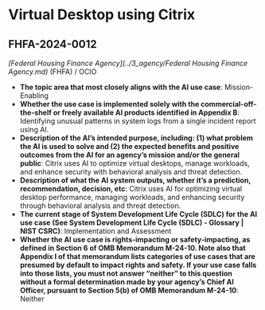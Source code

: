 # Virtual Desktop using Citrix
## FHFA-2024-0012
_[Federal Housing Finance Agency](../3_agency/Federal Housing Finance Agency.md)_ (FHFA) / OCIO


+ **The topic area that most closely aligns with the AI use case**: Mission-Enabling
+ **Whether the use case is implemented solely with the commercial-off-the-shelf or freely available AI products identified in Appendix B**: Identifying unusual patterns in system logs from a single incident report using AI.
+ **Description of the AI’s intended purpose, including: (1) what problem the AI is used to solve and (2) the expected benefits and positive outcomes from the AI for an agency’s mission and/or the general public**: Citrix uses AI to optimize virtual desktops, manage workloads, and enhance security with behavioral analysis and threat detection.
+ **Description of what the AI system outputs, whether it’s a prediction, recommendation, decision, etc**: Citrix uses AI for optimizing virtual desktop performance, managing workloads, and enhancing security through behavioral analysis and threat detection.
+ **The current stage of System Development Life Cycle (SDLC) for the AI use case (See System Development Life Cycle (SDLC) - Glossary | NIST CSRC)**: Implementation and Assessment
+ **Whether the AI use case is rights-impacting or safety-impacting, as defined in Section 6 of OMB Memorandum M-24-10. Note also that Appendix I of that memorandum lists categories of use cases that are presumed by default to impact rights and safety. If your use case falls into those lists, you must not answer “neither” to this question without a formal determination made by your agency’s Chief AI Officer, pursuant to Section 5(b) of OMB Memorandum M-24-10**: Neither